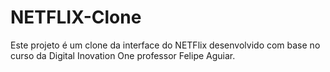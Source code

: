 # NETFLIX-Clone
Este projeto é um clone da interface do NETFlix desenvolvido com base no curso da Digital Inovation One professor Felipe Aguiar.
